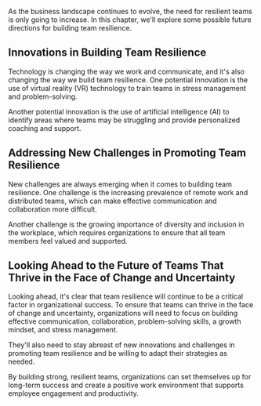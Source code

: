 
As the business landscape continues to evolve, the need for resilient teams is only going to increase. In this chapter, we'll explore some possible future directions for building team resilience.

Innovations in Building Team Resilience
---------------------------------------

Technology is changing the way we work and communicate, and it's also changing the way we build team resilience. One potential innovation is the use of virtual reality (VR) technology to train teams in stress management and problem-solving.

Another potential innovation is the use of artificial intelligence (AI) to identify areas where teams may be struggling and provide personalized coaching and support.

Addressing New Challenges in Promoting Team Resilience
------------------------------------------------------

New challenges are always emerging when it comes to building team resilience. One challenge is the increasing prevalence of remote work and distributed teams, which can make effective communication and collaboration more difficult.

Another challenge is the growing importance of diversity and inclusion in the workplace, which requires organizations to ensure that all team members feel valued and supported.

Looking Ahead to the Future of Teams That Thrive in the Face of Change and Uncertainty
--------------------------------------------------------------------------------------

Looking ahead, it's clear that team resilience will continue to be a critical factor in organizational success. To ensure that teams can thrive in the face of change and uncertainty, organizations will need to focus on building effective communication, collaboration, problem-solving skills, a growth mindset, and stress management.

They'll also need to stay abreast of new innovations and challenges in promoting team resilience and be willing to adapt their strategies as needed.

By building strong, resilient teams, organizations can set themselves up for long-term success and create a positive work environment that supports employee engagement and productivity.
